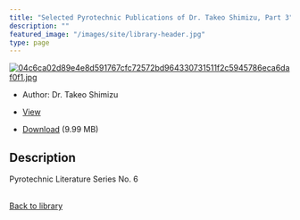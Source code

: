 ```yaml
---
title: "Selected Pyrotechnic Publications of Dr. Takeo Shimizu, Part 3"
description: ""
featured_image: "/images/site/library-header.jpg"
type: page
---
```


<a href="https://drive.google.com/uc?export=view&id=1D1p8n8v09StbV68CcKbrudCA2qKfL4su" target="_blank">![04c6ca02d89e4e8d591767cfc72572bd964330731511f2c5945786eca6daf0f1.jpg](https://drive.google.com/uc?export=view&id=1NFa7Ti_TttKb1t-5Q_mfiGNqdwzMoaM5)</a>
* Author: Dr. Takeo Shimizu
* <a href="https://drive.google.com/uc?export=view&id=1D1p8n8v09StbV68CcKbrudCA2qKfL4su" target="_blank">View</a>

* [Download](https://drive.google.com/uc?export=download&id=1D1p8n8v09StbV68CcKbrudCA2qKfL4su) (9.99 MB)

## Description<div>
<p>Pyrotechnic Literature Series No. 6</p></div>

<br />[Back to library](/library/)
